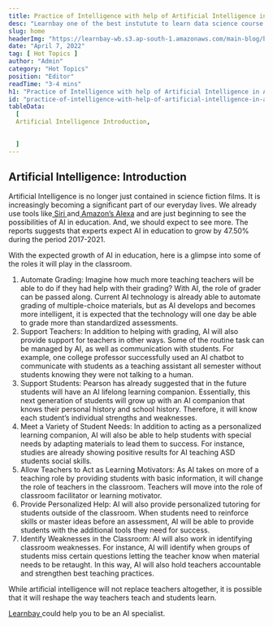 ```yaml
---
title: Practice of Intelligence with help of Artificial Intelligence in Academics
desc: "Learnbay one of the best instutute to learn data science course in India, so Enroll Now And Get Your Dream Job!"
slug: home
headerImg: "https://learnbay-wb.s3.ap-south-1.amazonaws.com/main-blog/blog/robot.jpg"
date: "April 7, 2022"
tag: [ Hot Topics ]
author: "Admin"
category: "Hot Topics"
position: "Editor"
readTime: "3-4 mins"
h1: "Practice of Intelligence with help of Artificial Intelligence in Academics"
id: "practice-of-intelligence-with-help-of-artificial-intelligence-in-academics"
tableData:
  [
  Artificial Intelligence Introduction,

    
  ]
---
```


## Artificial Intelligence: Introduction

Artificial Intelligence is no longer just contained in science fiction films. It is increasingly becoming a significant part of our everyday lives. We already use tools like[ Siri](https://www.apple.com/in/siri/)<span style="text-decoration:underline;"> </span>and[ Amazon’s Alexa](https://developer.amazon.com/en-US/alexa) and are just beginning to see the possibilities of AI in education. And, we should expect to see more. The reports suggests that experts expect AI in education to grow by 47.50% during the period 2017-2021.

With the expected growth of AI in education, here is a glimpse into some of the roles it will play in the classroom.



1. Automate Grading: Imagine how much more teaching teachers will be able to do if they had help with their grading? With AI, the role of grader can be passed along. Current AI technology is already able to automate grading of multiple-choice materials, but as AI develops and becomes more intelligent, it is expected that the technology will one day be able to grade more than standardized assessments.
2. Support Teachers: In addition to helping with grading, AI will also provide support for teachers in other ways. Some of the routine task can be managed by AI, as well as communication with students. For example, one college professor successfully used an AI chatbot to communicate with students as a teaching assistant all semester without students knowing they were not talking to a human.
3. Support Students: Pearson has already suggested that in the future students will have an AI lifelong learning companion. Essentially, this next generation of students will grow up with an AI companion that knows their personal history and school history. Therefore, it will know each student’s individual strengths and weaknesses.
4. Meet a Variety of Student Needs: In addition to acting as a personalized learning companion, AI will also be able to help students with special needs by adapting materials to lead them to success. For instance, studies are already showing positive results for AI teaching ASD students social skills.
5. Allow Teachers to Act as Learning Motivators: As AI takes on more of a teaching role by providing students with basic information, it will change the role of teachers in the classroom. Teachers will move into the role of classroom facilitator or learning motivator.
6. Provide Personalized Help: AI will also provide personalized tutoring for students outside of the classroom. When students need to reinforce skills or master ideas before an assessment, AI will be able to provide students with the additional tools they need for success.
7. Identify Weaknesses in the Classroom: AI will also work in identifying classroom weaknesses. For instance, AI will identify when groups of students miss certain questions letting the teacher know when material needs to be retaught. In this way, AI will also hold teachers accountable and strengthen best teaching practices.

While artificial intelligence will not replace teachers altogether, it is possible that it will reshape the way teachers teach and students learn.

[Learnbay ](https://www.learnbay.co/data-science-course/artificial-intelligence-certification/)could help you to be an AI specialist.
